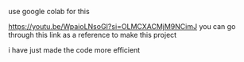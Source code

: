 use google colab for this

https://youtu.be/WpaioLNsoGI?si=OLMCXACMjM9NCimJ you can go through this link as a reference to make this project 

i have just made the code more efficient
